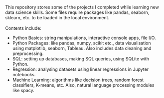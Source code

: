 This repository stores some of the projects I completed while learning new data science skills. Some files require packages like pandas, seaborn, sklearn, etc. to be loaded in the local environment. 
<br><br>
Contents include: 
<ul>
  <li>Python Basics: string manipulations, interactive console apps, file I/O.</li>
  <li>Python Packages: like pandas, numpy, scikit etc., data visualisation using matplotlib, seaborn, Tableau. Also includes data cleaning and preprocessing.</li>
  <li>SQL: setting up databases, making SQL queries, using SQLite with Python.</li>
  <li>Regression: analysing datasets using linear regressions in Jupyter notebooks.</li>
  <li>Machine Learning: algorithms like decision trees, random forest classifiers, K-means, etc. Also, natural language processing modules like spacy. </li>
</ul>
